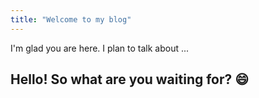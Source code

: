 ```yaml
---
title: "Welcome to my blog"
---
```


I'm glad you are here. I plan to talk about ...

## Hello! So what are you waiting for? :smile:
